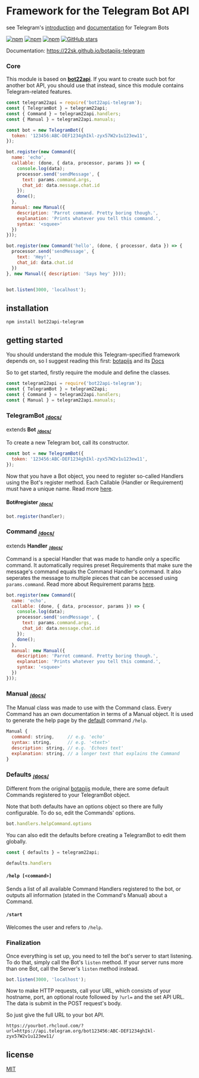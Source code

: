 # Framework for the Telegram Bot API
see Telegram's [introduction](https://core.telegram.org/bots/) and
[documentation](https://core.telegram.org/bots/api) for Telegram Bots

[![npm](https://img.shields.io/npm/v/bot22api-telegram.svg?style=flat-square)](https://www.npmjs.com/package/bot22api-telegram)
[![npm](https://img.shields.io/npm/l/bot22api-telegram.svg?style=flat-square)](https://www.npmjs.com/package/bot22api-telegram)
[![npm](https://img.shields.io/npm/dt/bot22api-telegram.svg?style=flat-square)](https://www.npmjs.com/package/bot22api-telegram)
[![GitHub stars](https://img.shields.io/github/stars/22sk/botapijs-telegram.svg?style=social&label=Star)](https://github.com/22sk/botapijs-telegram)

Documentation: https://22sk.github.io/botapijs-telegram

### Core

This module is based on **[bot22api]**. If you want to create such bot for
another bot API, you should use that instead, since this module contains
Telegram-related features.

```javascript
const telegram22api = require('bot22api-telegram');
const { TelegramBot } = telegram22api;
const { Command } = telegram22api.handlers;
const { Manual } = telegram22api.manuals;

const bot = new TelegramBot({
  token: '123456:ABC-DEF1234ghIkl-zyx57W2v1u123ew11',
});

bot.register(new Command({
  name: 'echo',
  callable: (done, { data, processor, params }) => {
    console.log(data);
    processor.send('sendMessage', {
      text: params.command.args,
      chat_id: data.message.chat.id
    });
    done();
  },
  manual: new Manual({
    description: 'Parrot command. Pretty boring though.',
    explanation: 'Prints whatever you tell this command.',
    syntax: '<squee>'
  })
}));

bot.register(new Command('hello', (done, { processor, data }) => {
  processor.send('sendMessage', {
    text: 'Hey!',
    chat_id: data.chat.id
  })
}, new Manual({ description: 'Says hey' })));


bot.listen(3000, 'localhost');
```

## installation
```
npm install bot22api-telegram
```


## getting started

You should understand the module this Telegram-specified framework depends on,
so I suggest reading this first: [botapijs]
and its [Docs][botapijs-docs]

So to get started, firstly require the module and define the classes.
```javascript
const telegram22api = require('bot22api-telegram');
const { TelegramBot } = telegram22api;
const { Command } = telegram22api.handlers;
const { Manual } = telegram22api.manuals;
```

### TelegramBot <sub>**[/docs/][TelegramBot]**</sub>
extends **Bot** <sub>**[/docs/][Bot]**</sub>

To create a new Telegram bot, call its constructor.
```javascript
const bot = new TelegramBot({
  token: '123456:ABC-DEF1234ghIkl-zyx57W2v1u123ew11',
});
```

Now that you have a Bot object, you need to register so-called Handlers using
the Bot's register method. Each Callable (Handler or Requirement) must have a
unique name. Read more [here][botapijs].

#### Bot#register <sub>[/docs/][Bot#register]</sub>

```javascript
bot.register(handler);
```

### Command <sub>[/docs/][Command]</sub>
extends **Handler** <sub>**[/docs/][Handler]**</sub>

Command is a special Handler that was made to handle only a specific command.
It automatically requires preset Requirements that make sure the message's
command equals the Command Handler's command. It also seperates the message to
multiple pieces that can be accessed using `params.command`. Read more about
Requirement params
[here](https://22sk.github.io/botapijs/Requirement.html#~done).

```javascript
bot.register(new Command({
  name: 'echo',
  callable: (done, { data, processor, params }) => {
    console.log(data);
    processor.send('sendMessage', {
      text: params.command.args,
      chat_id: data.message.chat.id
    });
    done();
  },
  manual: new Manual({
    description: 'Parrot command. Pretty boring though.',
    explanation: 'Prints whatever you tell this command.',
    syntax: '<squee>'
  })
}));
```

### Manual <sub>[/docs/][Manual]</sub>

The Manual class was made to use with the Command class. Every Command has an
own documentation in terms of a Manual object. It is used to generate the help
page by the [default][defaults] command `/help`.

```javascript
Manual {
  command: string,     // e.g. 'echo'
  syntax: string,      // e.g. '<text>'
  description: string, // e.g. 'Echoes text'
  explanation: string, // a longer text that explains the Command
}
```

### Defaults <sub>[/docs/][defaults]</sub>

Different from the original [botapijs] module, there are some default Commands
registered to your TelegramBot object.

Note that both defaults have an options object so there are fully configurable.
To do so, edit the Commands' options.
```javascript
bot.handlers.helpCommand.options
```

You can also edit the defaults before creating a TelegramBot to edit them
globally.
```javascript
const { defaults } = telegram22api;
```
```javascript
defaults.handlers
```

#### `/help [<command>]`
Sends a list of all available Command Handlers registered to the bot,
or outputs all information (stated in the Command's Manual) about a Command.

#### `/start`
Welcomes the user and refers to `/help`.


### Finalization

Once everything is set up, you need to tell the bot's server to start listening.
To do that, simply call the Bot's `listen` method. If your server runs more
than one Bot, call the Server's `listen` method instead.

```javascript
bot.listen(3000, 'localhost');
```

Now to make HTTP requests, call your URL, which consists of your hostname,
port, an optional route followed by `?url=` and the set API URL. The data is
submit in the POST request's body.

So just give the full URL to your bot API.

```
https://yourbot.rhcloud.com/?url=https://api.telegram.org/bot123456:ABC-DEF1234ghIkl-zyx57W2v1u123ew11/
```

## license
[MIT](LICENSE)

[bot22api]: https://www.npmjs.com/package/bot22api
[botapijs]: https://github.com/22sk/botapijs
[botapijs-docs]: https://22sk.github.io/botapijs
[Bot]: https://22sk.github.io/botapijs/Bot.html
[Handler]: https://22sk.github.io/botapijs/Handler.html

[TelegramBot]: https://22sk.github.io/botapijs-telegram/TelegramBot.html
[Bot#register]: https://22sk.github.io/botapijs/Bot.html#register
[Command]: https://22sk.github.io/botapijs-telegram/Command.html
[Manual]: https://22sk.github.io/botapijs-telegram/Manual.html
[defaults]: https://22sk.github.io/botapijs-telegram/module-defaults.html

